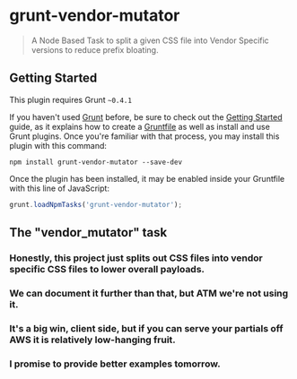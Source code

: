 # grunt-vendor-mutator

> A Node Based Task to split a given CSS file into Vendor Specific versions to reduce prefix bloating.

## Getting Started
This plugin requires Grunt `~0.4.1`

If you haven't used [Grunt](http://gruntjs.com/) before, be sure to check out the [Getting Started](http://gruntjs.com/getting-started) guide, as it explains how to create a [Gruntfile](http://gruntjs.com/sample-gruntfile) as well as install and use Grunt plugins. Once you're familiar with that process, you may install this plugin with this command:

```shell
npm install grunt-vendor-mutator --save-dev
```

Once the plugin has been installed, it may be enabled inside your Gruntfile with this line of JavaScript:

```js
grunt.loadNpmTasks('grunt-vendor-mutator');
```

## The "vendor_mutator" task






### Honestly, this project just splits out CSS files into vendor specific CSS files to lower overall payloads.
### We can document it further than that, but ATM we're not using it.
### It's a big win, client side, but if you can serve your partials off AWS it is relatively low-hanging fruit.
### I promise to provide better examples tomorrow.
